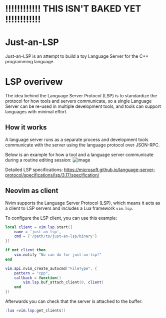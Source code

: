 # !!!!!!!!!!!! THIS ISN'T BAKED YET !!!!!!!!!!!! 
# Just-an-LSP
Just-an-LSP is an attempt to build a toy Language Server for the C++ programming language.

# LSP overivew
The idea behind the Language Server Protocol (LSP) is to standardize the protocol for how tools and servers communicate, so a single Language Server can be re-used in multiple development tools, and tools can support languages with minimal effort.

## How it works
A language server runs as a separate process and development tools communicate with the server using the language protocol over JSON-RPC. 

Below is an example for how a tool and a language server communicate during a routine editing session:
![image](https://github.com/jkeresman01/Just-an-LSP/assets/165517653/6c92eaf4-3656-48b2-8716-597aab1bea4c)

Detailed LSP specifications: https://microsoft.github.io/language-server-protocol/specifications/lsp/3.17/specification/ 

## Neovim as client
Nvim supports the Language Server Protocol (LSP), which means it acts as a client to LSP servers and includes a Lua framework `vim.lsp`.

To configure the LSP client, you can use this example:

```Lua
local client = vim.lsp.start({
    name = 'just-an-lsp',
    cmd = {'/path/to/just-an-lsp/binary'}
})

if not client then
    vim.notify "No can do for just-an-lsp!"
end

vim.api.nvim_create_autocmd("FileType", {
    pattern = "cpp",
    callback = function()
        vim.lsp.buf_attach_client(0, client)
    end
})
```
Afterwards you can check that the server is attached to the buffer:

```Lua
:lua =vim.lsp.get_clients()
```
